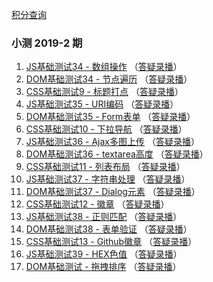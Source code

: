 
[积分查询](https://www.zhangxinxu.com/php/quiz)

### 小测 2019-2 期
1. [JS基础测试34 - 数组操作](https://github.com/JaimeCheng/zxx-quiz-summary/issues/1) （[答疑录播](https://www.bilibili.com/video/av58170184)）
2. [DOM基础测试34 - 节点遍历](https://github.com/JaimeCheng/zxx-quiz-summary/issues/2) （[答疑录播](https://www.bilibili.com/video/av58980453)）
3. [CSS基础测试9 - 标题打点](https://github.com/JaimeCheng/zxx-quiz-summary/issues/3) （[答疑录播](https://www.bilibili.com/video/av59949127)）
4. [JS基础测试35 - URI编码](https://github.com/JaimeCheng/zxx-quiz-summary/issues/4) （[答疑录播](https://www.bilibili.com/video/av60953633)）
5. [DOM基础测试35 - Form表单](https://github.com/JaimeCheng/zxx-quiz-summary/issues/5) （[答疑录播](https://www.bilibili.com/video/av61984706)）
6. [CSS基础测试10 - 下拉导航](https://github.com/JaimeCheng/zxx-quiz-summary/issues/6) （[答疑录播](https://www.bilibili.com/video/av63183213)）
7. [JS基础测试36 - Ajax多图上传](https://github.com/JaimeCheng/zxx-quiz-summary/issues/7) （[答疑录播](https://www.bilibili.com/video/av64122335)）
8. [DOM基础测试36 - textarea高度](https://github.com/JaimeCheng/zxx-quiz-summary/issues/8) （[答疑录播](https://www.bilibili.com/video/av65187484)）
9. [CSS基础测试11 - 列表布局](https://github.com/JaimeCheng/zxx-quiz-summary/issues/9) （[答疑录播](https://www.bilibili.com/video/av66195390)）
10. [JS基础测试37 - 字符串处理](https://github.com/JaimeCheng/zxx-quiz-summary/issues/10) （[答疑录播](https://www.bilibili.com/video/av66886926)）
11. [DOM基础测试37 - Dialog元素](https://github.com/JaimeCheng/zxx-quiz-summary/issues/11) （[答疑录播](https://www.bilibili.com/video/av68476064)）
12. [CSS基础测试12 - 徽章](https://github.com/JaimeCheng/zxx-quiz-summary/issues/12) （[答疑录播](https://www.bilibili.com/video/av68476064)）
13. [JS基础测试38 - 正则匹配](https://github.com/JaimeCheng/zxx-quiz-summary/issues/13) （[答疑录播](https://www.bilibili.com/video/av69279856)）
14. [DOM基础测试38 - 表单验证](https://github.com/JaimeCheng/zxx-quiz-summary/issues/14) （[答疑录播](https://www.bilibili.com/video/av71132928)）
15. [CSS基础测试13 - Github徽章](https://github.com/JaimeCheng/zxx-quiz-summary/issues/15) （[答疑录播](https://www.bilibili.com/video/av73445027)）
16. [JS基础测试39 - HEX色值](https://github.com/JaimeCheng/zxx-quiz-summary/issues/16) （[答疑录播](https://www.bilibili.com/video/av73445271)）
17. [DOM基础测试 - 拖拽排序](https://github.com/JaimeCheng/zxx-quiz-summary/issues/17) （[答疑录播](bilibili.com/video/av74229607)）
